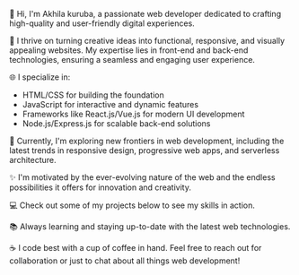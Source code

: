 👋 Hi, I'm Akhila kuruba, a passionate web developer dedicated to crafting high-quality and user-friendly digital experiences.

🚀 I thrive on turning creative ideas into functional, responsive, and visually appealing websites. My expertise lies in front-end and back-end technologies, ensuring a seamless and engaging user experience.

🌐 I specialize in:
   - HTML/CSS for building the foundation
   - JavaScript for interactive and dynamic features
   - Frameworks like React.js/Vue.js for modern UI development
   - Node.js/Express.js for scalable back-end solutions

🌱 Currently, I'm exploring new frontiers in web development, including the latest trends in responsive design, progressive web apps, and serverless architecture.

✨ I'm motivated by the ever-evolving nature of the web and the endless possibilities it offers for innovation and creativity.

💻 Check out some of my projects below to see my skills in action.

📚 Always learning and staying up-to-date with the latest web technologies. 

☕ I code best with a cup of coffee in hand. Feel free to reach out for collaboration or just to chat about all things web development!
<!---
akhilakuruba/akhilakuruba is a ✨ special ✨ repository because its `README.md` (this file) appears on your GitHub profile.
You can click the Preview link to take a look at your changes.
--->

